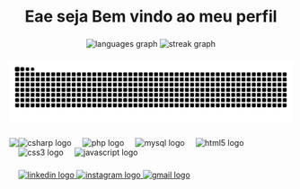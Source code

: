 <h1 align="center">Eae seja Bem vindo ao meu perfil</h1>

###

<div align="center">
  <img src="https://github-readme-stats.vercel.app/api/top-langs?username=Vitohs&locale=en&hide_title=false&layout=compact&card_width=320&langs_count=5&theme=midnight-purple&hide_border=true&order=2" height="175" alt="languages graph"  />
  <img src="https://streak-stats.demolab.com?user=Vitohs&locale=en&mode=weekly&theme=midnight-purple&hide_border=true&border_radius=5&order=3" height="175" alt="streak graph"  />
</div>

###

<img src="https://raw.githubusercontent.com/Vitohs/Vitohs/output/snake.svg" alt="Snake animation" />

###

<img align="left" height="150" src="https://gifdb.com/images/high/animated-ninja-bomb-explosion-op2kqxbnla2njcr3.webp"  />

###

<div align="left">
  <img src="https://cdn.jsdelivr.net/gh/devicons/devicon/icons/csharp/csharp-original.svg" height="58" alt="csharp logo"  />
  <img width="12" />
  <img src="https://cdn.jsdelivr.net/gh/devicons/devicon/icons/php/php-original.svg" height="58" alt="php logo"  />
  <img width="12" />
  <img src="https://cdn.jsdelivr.net/gh/devicons/devicon/icons/mysql/mysql-original.svg" height="58" alt="mysql logo"  />
  <img width="12" />
  <img src="https://cdn.jsdelivr.net/gh/devicons/devicon/icons/html5/html5-original.svg" height="58" alt="html5 logo"  />
  <img width="12" />
  <img src="https://cdn.jsdelivr.net/gh/devicons/devicon/icons/css3/css3-original.svg" height="58" alt="css3 logo"  />
  <img width="12" />
  <img src="https://cdn.jsdelivr.net/gh/devicons/devicon/icons/javascript/javascript-original.svg" height="58" alt="javascript logo"  />
</div>

###

<div align="left">
  <a href="https://www.linkedin.com/in/donvitor/" target="_blank">
    <img src="https://img.shields.io/static/v1?message=LinkedIn&logo=linkedin&label=&color=0077B5&logoColor=white&labelColor=&style=for-the-badge" height="50" alt="linkedin logo"  />
  </a>
  <a href="https://www.instagram.com/_victtor014/" target="_blank">
    <img src="https://img.shields.io/static/v1?message=Instagram&logo=instagram&label=&color=E4405F&logoColor=white&labelColor=&style=for-the-badge" height="50" alt="instagram logo"  />
  </a>
  <a href="vhugodossantos33@gmail.com" target="_blank">
    <img src="https://img.shields.io/static/v1?message=Gmail&logo=gmail&label=&color=D14836&logoColor=white&labelColor=&style=for-the-badge" height="50" alt="gmail logo"  />
  </a>
</div>

###
